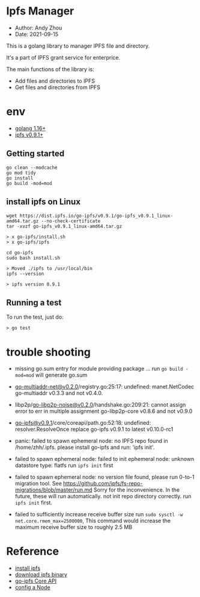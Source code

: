 # Ipfs Manager 
- Author: Andy Zhou
- Date: 2021-09-15

This is a golang library to manager IPFS file and directory.

It's a part of IPFS grant service for enterprice.

The main functions of the library is:
- Add files and directories to IPFS
- Get files and directories from IPFS

# env
- [golang 1.16+](https://golang.org/doc/install)
- [ipfs v0.9.1+](https://dist.ipfs.io/#go-ipfs)

## Getting started

```
go clean --modcache
go mod tidy
go install
go build -mod=mod
```

## install ipfs on Linux
```
wget https://dist.ipfs.io/go-ipfs/v0.9.1/go-ipfs_v0.9.1_linux-amd64.tar.gz --no-check-certificate
tar -xvzf go-ipfs_v0.9.1_linux-amd64.tar.gz

> x go-ipfs/install.sh
> x go-ipfs/ipfs

cd go-ipfs
sudo bash install.sh

> Moved ./ipfs to /usr/local/bin
ipfs --version

> ipfs version 0.9.1
```
## Running a test

To run the test, just do:

```
> go test
```
# trouble shooting
- missing go.sum entry for module providing package ...
  run `go build -mod=mod` will generate go.sum
- go-multiaddr-net@v0.2.0/registry.go:25:17: undefined: manet.NetCodec
  go-multiaddr v0.3.3 and not v0.4.0.
- libp2p/go-libp2p-noise@v0.2.0/handshake.go:209:21: cannot assign error to err in multiple assignment
  go-libp2p-core v0.8.6 and not v0.9.0
- go-ipfs@v0.9.1/core/coreapi/path.go:52:18: undefined: resolver.ResolveOnce 
  replace go-ipfs v0.9.1 to latest v0.10.0-rc1
- panic: failed to spawn ephemeral node: no IPFS repo found in /home/zhh/.ipfs.
  please install go-ipfs and run: 'ipfs init'. 

- failed to spawn ephemeral node: failed to init ephemeral node: unknown datastore type: flatfs
  run `ipfs init` first
- failed to spawn ephemeral node: no version file found, please run 0-to-1 migration tool.
See https://github.com/ipfs/fs-repo-migrations/blob/master/run.md
Sorry for the inconvenience. In the future, these will run automatically.
  not init repo directory correctly. run `ipfs init` first.

- failed to sufficiently increase receive buffer size
  run `sudo sysctl -w net.core.rmem_max=2500000`,
  This command would increase the maximum receive buffer size to roughly 2.5 MB
# Reference
- [install ipfs](https://docs.ipfs.io/install/)
- [download ipfs binary](https://dist.ipfs.io/#go-ipfs)
- [go-ipfs Core API](https://godoc.org/github.com/ipfs/interface-go-ipfs-core)
- [config a Node](https://docs.ipfs.io/how-to/configure-node/)